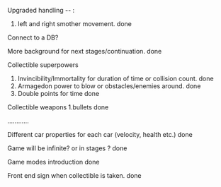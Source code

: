Upgraded handling  -- : 
1. left and right smother movement.                                     done

Connect to a DB?

More background for next stages/continuation.                           done

Collectible superpowers 
1. Invincibility/Immortality for duration of time or collision count.   done
2. Armagedon power to blow or obstacles/enemies around.                 done
3. Double points for time                                               done

Collectible weapons
1.bullets                                                               done




............


Different car properties for each car (velocity, health etc.)           done

Game will be infinite? or in stages ?                                   done

Game modes introduction                                                 done

Front end sign when collectible is taken.                               done

